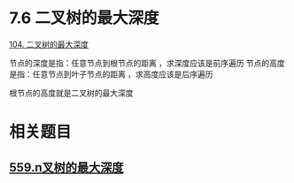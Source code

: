 # 7.6 二叉树的最大深度

[104. 二叉树的最大深度](https://leetcode.cn/problems/maximum-depth-of-binary-tree/)

节点的深度是指：任意节点到根节点的距离 ，求深度应该是前序遍历
节点的高度是指：任意节点到叶子节点的距离 ，求高度应该是后序遍历

根节点的高度就是二叉树的最大深度
# 相关题目

## [559.n叉树的最大深度](https://leetcode.cn/problems/maximum-depth-of-n-ary-tree/)


